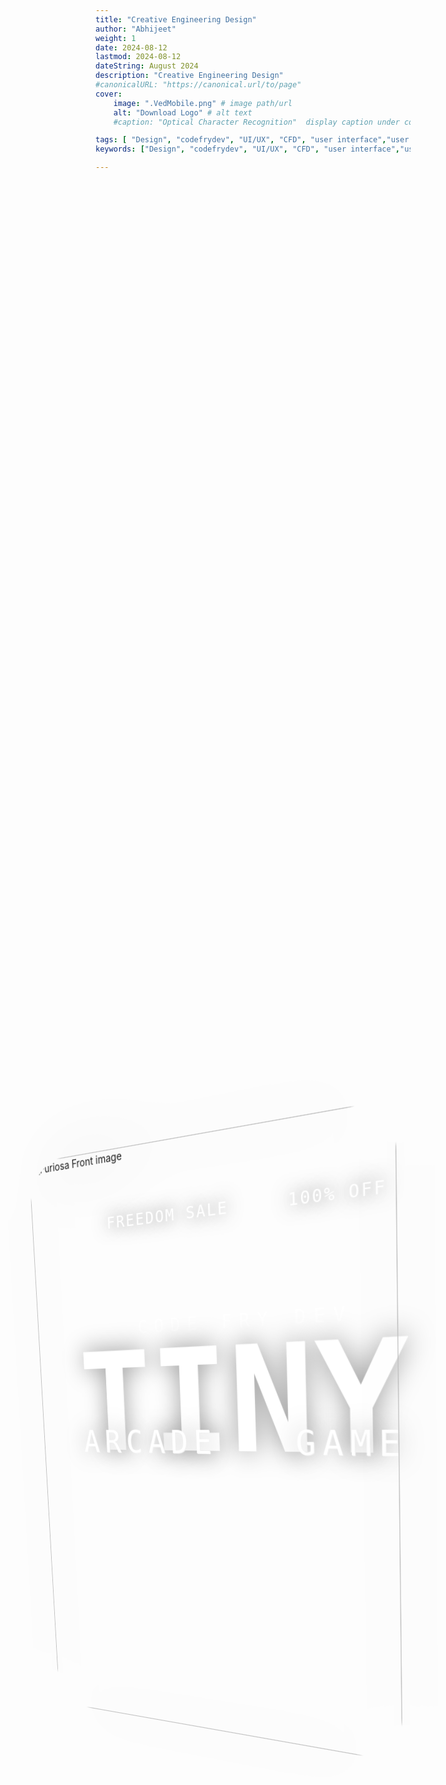 ```yaml
---
title: "Creative Engineering Design"
author: "Abhijeet"
weight: 1
date: 2024-08-12
lastmod: 2024-08-12
dateString: August 2024 
description: "Creative Engineering Design"
#canonicalURL: "https://canonical.url/to/page"
cover:
    image: ".VedMobile.png" # image path/url
    alt: "Download Logo" # alt text
    #caption: "Optical Character Recognition"  display caption under cover 

tags: [ "Design", "codefrydev", "UI/UX", "CFD", "user interface","user exprience","app design", "Card Shorting", "Research", "Creative Engineering Design", "CED"]
keywords: ["Design", "codefrydev", "UI/UX", "CFD", "user interface","user exprience","app design","Ved Mobile","app","FFMPEG", "Creative Engineering Design", "CED"]

---
```


<style>

@import url('https://fonts.googleapis.com/css2?family=Rubik+Mono+One&display=swap');

    :root {
  --font_family_for_threeD: "Rubik Mono One", monospace;
  --color_for_texture: #ffffff; 
}


@media (orientation: landscape) {
  main {
    scale: 0.9;
  }
}


 
main {
  display: flex;
  flex-direction: column;
  align-items: center;
  justify-content: center;
  min-height: 100vh;
  perspective: 1000px;
}

#threeD_section {
  aspect-ratio: 9/14;
  background: center/cover no-repeat url("./bg.png");
  width: 100%;
  max-width: 70vmin;
  position: relative;
  animation: move 100s 0s infinite;
  transform-style: preserve-3d;
  border-radius: 6vmin;
}

#main_hero_text_texture {
  position: absolute;
  top: 30%;
  left: 0;
  width: 100%;
  text-align: center;
  display: flex;
  justify-content: center;
  transform: translateZ(10vmin);
  transform-style: preserve-3d;
}

#main_hero_text {
  font-family: var(--font_family_for_threeD);
  font-size: 22vmin;
  position: absolute;
  margin: 0;
  line-height: 1em;
  white-space: nowrap;
  background-image: url("./texture.png");
  background-size: cover;
  background-position: center;
  -webkit-text-fill-color: transparent;
  -webkit-background-clip: text;
}

#main_hero_text::before {
  content: attr(data-title);
  position: absolute;
  color:  var(--color_for_texture);
  -webkit-text-fill-color: initial;
  mix-blend-mode: overlay;
  opacity: 1;
  text-shadow: 0px 0px 4vmin rgba(0, 0, 0, 0.4), 1px 1px  var(--color_for_texture);
}

#front_image_threeD_poster {
  position: absolute;
  bottom: 0;
  left: 0;
  width: 100%;
  height: auto;
  transform: translateZ(20vmin);
  transform-style: preserve-3d;
  filter: drop-shadow(0px 0px 40px rgba(0, 0, 0, 0.4));
  border-radius: 6vmin;
}

#first_author_wother_name {
  font-family: var(--font_family_for_threeD);
  font-size: 2.6vmin;
  letter-spacing: 0.1em;
  text-transform: uppercase;
  color: var(--color_for_texture);
  text-shadow: 0px 0px 3vmin rgba(0, 0, 0, 0.7);
  position: absolute;
  top: 5%;
  left: 6%;
  transform: translateZ(5vmin);
  transform-style: preserve-3d;
  margin: 0;
}

#author_wother_name {
  font-family: var(--font_family_for_threeD);
  font-size: 2.6vmin;
  letter-spacing: 0.1em;
  text-transform: uppercase;
  color: var(--color_for_texture);
  text-shadow: 0px 0px 3vmin rgba(0, 0, 0, 0.7);
  position: absolute;
  top: 5%;
  right: 6%;
  transform: translateZ(5vmin);
  transform-style: preserve-3d;
  margin: 0;
}

#top_long_text {
  font-family: var(--font_family_for_threeD);
  font-size: 3vmin;
  text-transform: uppercase;
  text-align: center;
  color: white;
  letter-spacing: 0.4em;
  width: 100%;
  position: absolute;
  top: 26%;
  left: 0%;
  transform: translateZ(5vmin);
  transform-style: preserve-3d;
  margin: 0;
}

#top_long_text strong {
  font-family: var(--font_family_for_threeD);
}

#middle_big_title_text {
  display: flex;
  justify-content: space-between;
  font-family: var(--font_family_for_threeD);
  font-size: 5vmin;
  line-height: 1em;
  text-align: center;
  white-space: nowrap;
  letter-spacing: 0.2em;
  text-transform: uppercase;
  position: absolute;
  top: 48%;
  left: 0%;
  width: 100%;
  margin: 0;
  transform: translateZ(10vmin);
  /* transform-style: preserve-3d; */
  /* text-shadow: 0px 0px 4vmin rgba(0,0,0,0.4); */
}

#middle_big_title_text > span {
  display: flex;
  background-image: url("./texture.png");
  background-size: cover;
  background-position: center;
  -webkit-text-fill-color: transparent;
  -webkit-background-clip: text;
}

#middle_big_title_text > span::before {
  content: attr(data-title);
  position: absolute;
  color:  var(--color_for_texture);
  -webkit-text-fill-color: initial;
  mix-blend-mode: overlay;
  opacity: 1;
  text-shadow: 0px 0px 4vmin rgba(0, 0, 0, 0.4), 1px 1px  var(--color_for_texture);
}

#main_hero_text {
    pointer-events: none; /* disables all pointer events, including hover */
}

/*for fixed animation*/

 /* .animated-element {
            
            transition: transform 0.2s ease;
            transform-style: preserve-3d;
        }
        .container:hover .animated-element {
            transform: rotateX(-10deg) rotateY(10deg);
        } */
/*for auto rotating*/
        /* @keyframes move {
  0% {
    transform: rotateY(-20deg) rotateX(-5deg);
  }
  25% {
    transform: rotateY(20deg) rotateX(-5deg);
  }
  50% {
    transform: rotateY(20deg) rotateX(5deg);
  }
  75% {
    transform: rotateY(-20deg) rotateX(5deg);
  }
  100% {
    transform: rotateY(-20deg) rotateX(-5deg);
  }
} */

 @keyframes move {
  0% {
    transform: rotateY(-20deg) rotateX(-5deg);
  }
  10% {
    transform: rotateY(30deg) rotateX(10deg);
  }
  20% {
    transform: rotateY(-10deg) rotateX(-20deg);
  }
  30% {
    transform: rotateY(25deg) rotateX(15deg);
  }
  40% {
    transform: rotateY(-15deg) rotateX(-25deg);
  }
  50% {
    transform: rotateY(20deg) rotateX(20deg);
  }
  60% {
    transform: rotateY(-25deg) rotateX(-10deg);
  }
  70% {
    transform: rotateY(10deg) rotateX(30deg);
  }
  80% {
    transform: rotateY(-30deg) rotateX(5deg);
  }
  90% {
    transform: rotateY(5deg) rotateX(-15deg);
  }
  100% {
    transform: rotateY(-20deg) rotateX(-5deg);
  }
}


</style>

<main class="container">
    <article id="threeD_section" class="animated-element" >
        <header id="main_hero_text_texture" >
            <h1 id="main_hero_text" data-title="TINY">TINY</h1>
        </header>
        <p id="first_author_wother_name">FREEDOM SALE</p>
        <p id="author_wother_name">100% OFF</p>
        <p id="top_long_text">CODE FRY DEV<strong></strong></p>
        <p id="middle_big_title_text">
            <span data-title="ARCADE">ARCADE</span> 
            <span data-title="GAME">GAME</span>
        </p>
        <img id="front_image_threeD_poster" src="./front.png"  alt="Furiosa Front image">
    </article>
</main>
